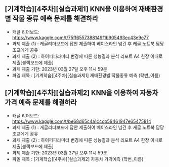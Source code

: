 


## [기계학습][4주차][실습과제1] KNN을 이용하여 재배환경 별 작물 종류 예측 문제를 해결하라
- 캐글 리더보드: https://www.kaggle.com/t/75ff6557388149f1b905493ec43e9e77
- 과제 제출 (1) : 캐글리더보드에 답안 제출하여 베이스라인 넘긴 후 캐글 노트북 담당 조교에게 공유
- 과제 제출 (2) : 하이퍼파라미터 변경에 따른 성능결과 분석 리포트 A4 한장 이내로 제출[블랙보드에 제출]
- 과제 제출 기한: 2023년 03월 27일 오후 11시 59분
- 파일 제목 : [기계학습][4주차][실습과제1] 재배환경별 작물종류 예측 (학번_이름)


## [기계학습][4주차][실습과제2] KNN을 이용하여 자동차 가격 예측 문제를 해결하라
- 캐글 리더보드: https://www.kaggle.com/t/be68d65c4a1c4cb59461947e65475814
- 과제 제출 (1) : 캐글리더보드에 답안 제출하여 베이스라인 넘긴 후 캐글 노트북 담당 조교에게 공유
- 과제 제출 (2) : 하이퍼파라미터 변경에 따른 성능결과 분석 리포트 A4 한장 이내로 제출[블랙보드에 제출]
- 과제 제출 기한: 2023년 03월 27일 오후 11시 59분
- 파일 제목 : [기계학습][4주차][실습과제2] 자동차 가격예측 (학번_이름)

